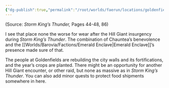 ```yaml
---
{"dg-publish":true,"permalink":"/root/worlds/faerun/locations/goldenfields/"}
---
```



(Source: *Storm King’s Thunder,* Pages 44-48, 86)

I see that place none the worse for wear after the Hill Giant insurgency during *Storm King’s Thunder*. The combination of Chauntea’s benevolence and the [[Worlds/Barovia/Factions/Emerald Enclave\|Emerald Enclave]]’s presence made sure of that.

The people at Goldenfields are rebuilding the city walls and its fortifications, and the year’s crops are planted. There might be an opportunity for another Hill Giant encounter, or other raid, but none as massive as in *Storm King’s Thunder*. You can also add minor quests to protect food shipments somewhere in here.
